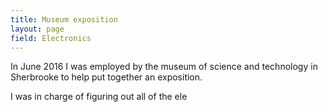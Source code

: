 ```yaml
---
title: Museum exposition
layout: page
field: Electronics
---
```

In June 2016 I was employed by the museum of science and technology in Sherbrooke to help put together an exposition.

I was in charge of figuring out all of the ele

